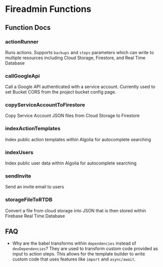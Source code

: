 # Fireadmin Functions

## Function Docs

### actionRunner
Runs actions. Supports `backups` and `steps` parameters which can write to multiple resources including Cloud Storage, Firestore, and Real Time Database

### callGoogleApi
Call a Google API authenticated with a service account. Currently used to set Bucket CORS from the project bucket config page.

### copyServiceAccountToFirestore
Copy Service Account JSON files from Cloud Storage to Firestore

### indexActionTemplates
Index public action templates within Algolia for autocomplete searching

### indexUsers
Index public user data within Algolia for autocomplete searching

### sendInvite
Send an invite email to users

### storageFileToRTDB
Convert a file from cloud storage into JSON that is then stored within Firebase Real Time Database


## FAQ
* Why are the babel transforms within `dependencies` instead of `devDependencies`?
    They are used to transform custom code provided as input to action steps. This allows for the template builder to write custom code that uses features like `import` and `async/await`.
